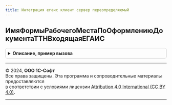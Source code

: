 ```yaml
---
title: Интеграция егаис клиент сервер переопределяемый
---
```



## ИмяФормыРабочегоМестаПоОформлениюДокументаТТНВходящаяЕГАИС
<details style="margin: 1em 0; padding: 0.5em; border: 1px solid #ccc; border-radius: 6px;">

<summary style="font-weight: bold; cursor: pointer;">Описание, пример вызова</summary>

```bsl

// Возвращает имя формы рабочего места для ТТН входящей через параметр.
//
// Параметры:
//  ИмяФормы - Строка - Исходящий параметр с именем формы.
Процедура ИмяФормыРабочегоМестаПоОформлениюДокументаТТНВходящаяЕГАИС(ИмяФормы) Экспорт
```

Пример вызова
```bsl
ИнтеграцияЕГАИСКлиентСерверПереопределяемый.ИмяФормыРабочегоМестаПоОформлениюДокументаТТНВходящаяЕГАИС(ИмяФормы) 
```
</details>

---

© 2024, **ООО 1С-Софт**  
Все права защищены. Эта программа и сопроводительные материалы предоставляются  
в соответствии с условиями лицензии [Attribution 4.0 International (CC BY 4.0)](https://creativecommons.org/licenses/by/4.0/legalcode).

---
